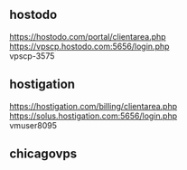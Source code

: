 ## hostodo
https://hostodo.com/portal/clientarea.php  
https://vpscp.hostodo.com:5656/login.php  
vpscp-3575

## hostigation
https://hostigation.com/billing/clientarea.php  
https://solus.hostigation.com:5656/login.php  
vmuser8095

## chicagovps
